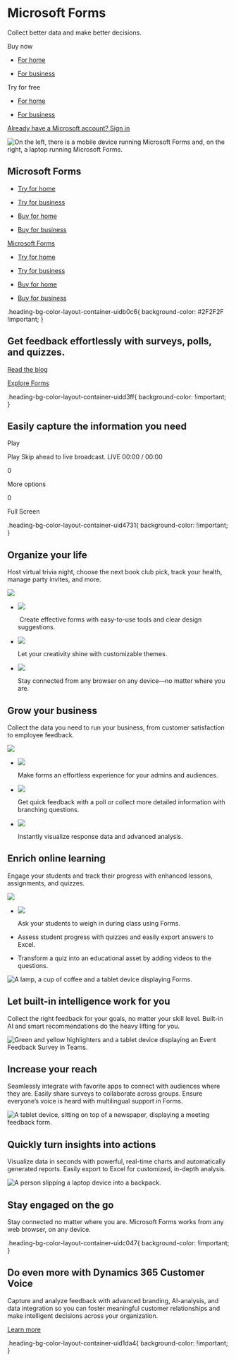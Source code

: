 # Microsoft Forms

  

Collect better data and make better decisions.  

Buy now

- [For home](https://go.microsoft.com/fwlink/p/?LinkID=2135526&clcid=0x409&culture=en-us&country=us)
    
- [For business](https://www.microsoft.com/en-us/microsoft-365/business/compare-all-microsoft-365-business-products)
    

Try for free

- [For home](https://www.microsoft.com/en-us/microsoft-365/try)
    
- [For business](https://www.microsoft.com/en-us/microsoft-365/microsoft-365-business-standard-one-month-trial)
    

[Already have a Microsoft account? Sign in](https://go.microsoft.com/fwlink/p/?LinkID=2115709&clcid=0x409&culture=en-us&country=us)

![On the left, there is a mobile device running Microsoft Forms and, on the right, a laptop running Microsoft Forms.](https://cdn-dynmedia-1.microsoft.com/is/image/microsoftcorp/Forms-Hero?resMode=sharp2&op_usm=1.5,0.65,15,0&wid=1920&hei=1350&qlt=100&fmt=png-alpha&fit=constrain)

## Microsoft Forms

- [Try for home](https://www.microsoft.com/en-us/microsoft-365/try)
    
- [Try for business](https://www.microsoft.com/en-us/microsoft-365/microsoft-365-business-standard-one-month-trial)
    
- [Buy for home](https://go.microsoft.com/fwlink/p/?LinkID=2135526&clcid=0x409&culture=en-us&country=us)
    
- [Buy for business](https://www.microsoft.com/en-us/microsoft-365/business/compare-all-microsoft-365-business-products)
    

[Microsoft Forms](javascript:void(0))

- [Try for home](https://www.microsoft.com/en-us/microsoft-365/try)
    
- [Try for business](https://www.microsoft.com/en-us/microsoft-365/microsoft-365-business-standard-one-month-trial)
    
- [Buy for home](https://go.microsoft.com/fwlink/p/?LinkID=2135526&clcid=0x409&culture=en-us&country=us)
    
- [Buy for business](https://www.microsoft.com/en-us/microsoft-365/business/compare-all-microsoft-365-business-products)
    

.heading-bg-color-layout-container-uidb0c6{ background-color: #2F2F2F !important; }

## Get feedback effortlessly with surveys, polls, and quizzes.

[Read the blog](https://go.microsoft.com/fwlink/p/?LinkID=2143575&clcid=0x409&culture=en-us&country=us)

[Explore Forms](https://go.microsoft.com/fwlink/p/?LinkID=2143576&clcid=0x409&culture=en-us&country=us)

.heading-bg-color-layout-container-uidd3ff{ background-color: !important; }

## Easily capture the information you need

Play

Play Skip ahead to live broadcast. LIVE 00:00 / 00:00

0

More options

0

Full Screen

.heading-bg-color-layout-container-uid4731{ background-color: !important; }

## Organize your life

Host virtual trivia night, choose the next book club pick, track your health, manage party invites, and more.

![](https://cdn-dynmedia-1.microsoft.com/is/image/microsoftcorp/Men-with-laptop-baby_RE4FJUP?resMode=sharp2&op_usm=1.5,0.65,15,0&wid=786&hei=443&qlt=85&fit=constrain)

- ![](https://cdn-dynmedia-1.microsoft.com/is/image/microsoftcorp/Card_01-Icon_01_Form_RE4FHmN?resMode=sharp2&op_usm=1.5,0.65,15,0&wid=40&hei=40&qlt=99&fit=constrain)
    
     Create effective forms with easy-to-use tools and clear design suggestions.
    
- ![](https://cdn-dynmedia-1.microsoft.com/is/image/microsoftcorp/Card_02--Icon_01_Palette_RE4FPHb?resMode=sharp2&op_usm=1.5,0.65,15,0&wid=40&hei=40&qlt=99&fit=constrain)
    
    Let your creativity shine with customizable themes.
    
- ![](https://cdn-dynmedia-1.microsoft.com/is/image/microsoftcorp/Card_03-Icon_01_Devices_RE4FPIm?resMode=sharp2&op_usm=1.5,0.65,15,0&wid=40&hei=40&qlt=99&fit=constrain)
    
    Stay connected from any browser on any device—no matter where you are.
    

## Grow your business

Collect the data you need to run your business, from customer satisfaction to employee feedback.

![](https://cdn-dynmedia-1.microsoft.com/is/image/microsoftcorp/Conference-room_RE4FCDE?resMode=sharp2&op_usm=1.5,0.65,15,0&wid=786&hei=443&qlt=99&fit=constrain)

- ![](https://cdn-dynmedia-1.microsoft.com/is/image/microsoftcorp/Card_01-Icon_02_Person_RE4FEQv?resMode=sharp2&op_usm=1.5,0.65,15,0&wid=40&hei=40&qlt=99&fit=constrain)
    
    Make forms an effortless experience for your admins and audiences.
    
- ![](https://cdn-dynmedia-1.microsoft.com/is/image/microsoftcorp/Card_02-Icon_02_Question_RE4FJV3?resMode=sharp2&op_usm=1.5,0.65,15,0&wid=40&hei=40&qlt=99&fit=constrain)
    
    Get quick feedback with a poll or collect more detailed information with branching questions.
    
- ![](https://cdn-dynmedia-1.microsoft.com/is/image/microsoftcorp/Card_03-Icon_02_Piechart_RE4FCDH?resMode=sharp2&op_usm=1.5,0.65,15,0&wid=40&hei=40&qlt=99&fit=constrain)
    
    Instantly visualize response data and advanced analysis.
    

## Enrich online learning

Engage your students and track their progress with enhanced lessons, assignments, and quizzes.

![](https://cdn-dynmedia-1.microsoft.com/is/image/microsoftcorp/Child-homework_RE4FCDK?resMode=sharp2&op_usm=1.5,0.65,15,0&wid=786&hei=443&qlt=85&fit=constrain)

- ![](https://cdn-dynmedia-1.microsoft.com/is/image/microsoftcorp/Card_01-Icon_03_Person-speaking_RE4FJV8?resMode=sharp2&op_usm=1.5,0.65,15,0&wid=40&hei=40&qlt=99&fit=constrain)
    
    Ask your students to weigh in during class using Forms.
    
- Assess student progress with quizzes and easily export answers to Excel.
    
- Transform a quiz into an educational asset by adding videos to the questions.
    

![A lamp, a cup of coffee and a tablet device displaying Forms.](https://cdn-dynmedia-1.microsoft.com/is/content/microsoftcorp/Forms-animation_RE4FCDS?resMode=sharp2&op_usm=1.5,0.65,15,0&qlt=95&fmt=png-alpha)

## Let built-in intelligence work for you

Collect the right feedback for your goals, no matter your skill level. Built-in AI and smart recommendations do the heavy lifting for you.

![Green and yellow highlighters and a tablet device displaying an Event Feedback Survey in Teams.](https://cdn-dynmedia-1.microsoft.com/is/image/microsoftcorp/02_immersive_survey-and-highlighers_RE4FHnu?resMode=sharp2&op_usm=1.5,0.65,15,0&wid=1920&hei=1080&qlt=95&fmt=png-alpha)

## Increase your reach

Seamlessly integrate with favorite apps to connect with audiences where they are. Easily share surveys to collaborate across groups. Ensure everyone’s voice is heard with multilingual support in Forms.

![A tablet device, sitting on top of a newspaper, displaying a meeting feedback form.](https://cdn-dynmedia-1.microsoft.com/is/image/microsoftcorp/03_Immersive_data-visualization_RE4Fzo9?resMode=sharp2&op_usm=1.5,0.65,15,0&wid=1920&hei=1080&qlt=95&fmt=png-alpha)

## Quickly turn insights into actions

Visualize data in seconds with powerful, real-time charts and automatically generated reports. Easily export to Excel for customized, in-depth analysis.

 ![A person slipping a laptop device into a backpack.](https://cdn-dynmedia-1.microsoft.com/is/image/microsoftcorp/04_Immersive_woman-with-laptop_RE4FCDZ:VP1-539x400?resMode=sharp2&op_usm=1.5,0.65,15,0&qlt=75) 

## Stay engaged on the go

Stay connected no matter where you are. Microsoft Forms works from any web browser, on any device.

.heading-bg-color-layout-container-uidc047{ background-color: !important; }

## Do even more with Dynamics 365 Customer Voice

Capture and analyze feedback with advanced branding, AI-analysis, and data integration so you can foster meaningful customer relationships and make intelligent decisions across your organization.

[Learn more](https://go.microsoft.com/fwlink/p/?LinkID=2143902&clcid=0x409&culture=en-us&country=us)

.heading-bg-color-layout-container-uid1da4{ background-color: !important; }